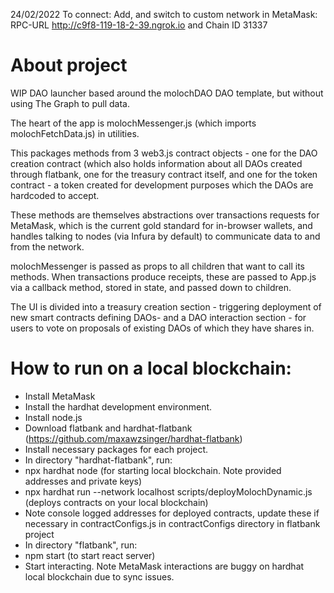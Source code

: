 24/02/2022 To connect: Add, and switch to custom network in MetaMask: RPC-URL http://c9f8-119-18-2-39.ngrok.io and Chain ID 31337

# About project

WIP DAO launcher based around the molochDAO DAO template, but without using The Graph to pull data.

The heart of the app is molochMessenger.js (which imports molochFetchData.js) in utilities.

This packages methods from 3 web3.js contract objects - one for the DAO creation contract (which also holds information about all DAOs created through flatbank, one for the treasury contract itself, and one for the token contract - a token created for development purposes which the DAOs are hardcoded to accept.

These methods are themselves abstractions over transactions requests for MetaMask, which is the current gold standard for in-browser wallets, and handles talking to nodes (via Infura by default) to communicate data to and from the network. 

molochMessenger is passed as props to all children that want to call its methods. When transactions produce receipts, these are passed to App.js via a callback method, stored in state, and passed down to children. 

The UI is divided into a treasury creation section - triggering deployment of new smart contracts defining DAOs- and a DAO interaction section - for users to vote on proposals of existing DAOs of which they have shares in.

# How to run on a local blockchain:

- Install MetaMask
- Install the hardhat development environment.
- Install node.js
- Download flatbank and hardhat-flatbank (https://github.com/maxawzsinger/hardhat-flatbank) 
- Install necessary packages for each project.
- In directory "hardhat-flatbank", run:
- npx hardhat node (for starting local blockchain. Note provided addresses and private keys)
- npx hardhat run --network localhost scripts/deployMolochDynamic.js (deploys contracts on your local blockchain)
- Note console logged addresses for deployed contracts, update these if necessary in contractConfigs.js in contractConfigs directory in flatbank project
- In directory "flatbank", run: 
- npm start (to start react server)
- Start interacting. Note MetaMask interactions are buggy on hardhat local blockchain due to sync issues.
